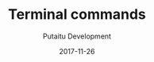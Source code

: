 ---
title: 'Terminal commands'
description: 'An overview of the terminal commands'
sections:
    -
        template: richTextSection
        text: "<p>&nbsp;</p>\n\n<h2 id=\"create-user\">Create user</h2>\n\n<p>&nbsp;</p>\n\n<pre>\n<code>node hashbrown.js create-user u=[username] p=[password] admin=[true/false]\n</code></pre>\n\n<h2 id=\"make-user-admin\">Make user admin</h2>\n\n<pre>\n<code>node hashbrown.js make-user-admin u=[username]\n</code></pre>\n\n<h2 id=\"revoke-tokens\">Revoke tokens</h2>\n\n<pre>\n<code>node hashbrownjs revoke-tokens u=[username]\n</code></pre>\n\n<h2 id=\"set-user-scopes\">Set user scopes</h2>\n\n<pre>\n<code>node hashbrown.js set-user-scopes u=[username] p=[project] s=[templates,connections,schemas]\n</code></pre>\n\n<h2 id=\"set-user-password\">Set user password</h2>\n\n<pre>\n<code>node hashbrown.js set-user-password u=[username] p=[password]\n</code></pre>\n"
level: advanced
meta:
    id: 4dcdb28391ba6837c55dc722251f3d64be60f79f
    parentId: bf70856caed6633b734d5b0e7b61a651305571f1
    language: en
date: '2017-11-26'
author: 'Putaitu Development'
permalink: /guides/terminal-commands/
layout: sectionPage
---